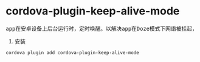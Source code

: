 # cordova-plugin-keep-alive-mode
<pre>app在安卓设备上后台运行时，定时唤醒。以解决app在Doze模式下网络被挂起，定时任务被延迟的情况。</pre>
1. 安装
```
cordova plugin add cordova-plugin-keep-alive-mode
```
